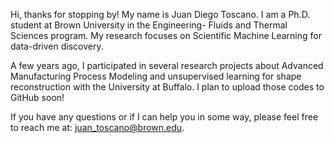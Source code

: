 Hi, thanks for stopping by!
My name is Juan Diego Toscano. I am a Ph.D. student at Brown University in the Engineering- Fluids and Thermal Sciences program. My research focuses on Scientific Machine Learning for data-driven discovery.

A few years ago, I participated in several research projects about Advanced Manufacturing Process Modeling and unsupervised learning for shape reconstruction with the University at Buffalo. I plan to upload those codes to GitHub soon!

If you have any questions or if I can help you in some way, please feel free to reach me at: juan_toscano@brown.edu.
<!---
jdtoscano94/jdtoscano94 is a ✨ special ✨ repository because its `README.md` (this file) appears on your GitHub profile.
You can click the Preview link to take a look at your changes.
--->
